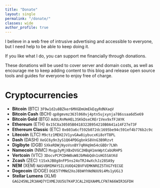 ```yaml
---
title: "Donate"
layout: single
permalink: "/donate/"
classes: wide
author_profile: true
---
```


I believe in a web free of intrusive advertising and accessible to everyone, but
I need help to be able to keep doing it.

If you like what I do, you can support me financially through donations.

These donations will be used to cover server and domain costs, as well as encourage
me to keep adding content to this blog and release open source tools and guides
for everyone to enjoy free of charge.

# Cryptocurrencies

- [<i class="fas fa-qrcode"></i>](/assets/images/cryptocurrency-qrs/btc.png) **Bitcoin** (BTC) [<i class="fas fa-external-link-alt"></i>](bitcoin:3F9w1d2u8BZker6MXGDmUmEkEqyRdNXaqV) `3F9w1d2u8BZker6MXGDmUmEkEqyRdNXaqV`
- [<i class="fas fa-qrcode"></i>](/assets/images/cryptocurrency-qrs/bch.png) **Bitcoin Cash** (BCH) [<i class="fas fa-external-link-alt"></i>](bitcoincash:qp8gmvmz363l060vj4ptn5ujxynja786ssaa6d5e69) `qp8gmvmz363l060vj4ptn5ujxynja786ssaa6d5e69`
- [<i class="fas fa-qrcode"></i>](/assets/images/cryptocurrency-qrs/btg.png) **Bitcoin Gold** (BTG) `AdULRnMeHEL3SKkDseCREr1Vex9xfFJAYK`
- [<i class="fas fa-qrcode"></i>](/assets/images/cryptocurrency-qrs/eth.png) **Ethereum** (ETH) `0x15C8a30505B0418322B954210B0A41a14F27e73F`
- [<i class="fas fa-qrcode"></i>](/assets/images/cryptocurrency-qrs/etc.png) **Ethereum Classic** (ETC) `0x603a6cf592b072dc1695be94c591ef4b776b2c9c`
- [<i class="fas fa-qrcode"></i>](/assets/images/cryptocurrency-qrs/ltc.png) **Litecoin** (LTC) `M9ctz1MEH2JV1yvGAw8iybucxKi8oYT8PL`
- [<i class="fas fa-qrcode"></i>](/assets/images/cryptocurrency-qrs/dash.png) **Dash** (DASH) `XeGC6y9n3yS1Q64PDGgbnkS8VnG3B9Rzvt`
- [<i class="fas fa-qrcode"></i>](/assets/images/cryptocurrency-qrs/dgb.png) **Digibyte** (DGB) `SXkeRDWjNyoVsnBY7qRHq9m54cGBDr7LNh`
- [<i class="fas fa-qrcode"></i>](/assets/images/cryptocurrency-qrs/nmc.png) **Namecoin** (NMC) `Mxgp3yMjXBxDVGC2HBqH1mnWptCabURHPS`
- [<i class="fas fa-qrcode"></i>](/assets/images/cryptocurrency-qrs/vtc.png) **Vertcoin** (VTC) `3DocvPCPCDHW8uW8JbMmbQdn1sHG5SAtKd`
- [<i class="fas fa-qrcode"></i>](/assets/images/cryptocurrency-qrs/zec.png) **Zcash** (ZEC) `t1SxkJB8g8nFP5ns24oTRJ4wXchJz28SA9y`
- [<i class="fas fa-qrcode"></i>](/assets/images/cryptocurrency-qrs/xem.png) **NEM** (XEM) `NASVBMIMAYSILVUOQ42BVFVEMKNREZ5TXG7YECGE`
- [<i class="fas fa-qrcode"></i>](/assets/images/cryptocurrency-qrs/doge.png) **Dogecoin** (DOGE) `DGE5TYMNd2XoJ8bWYhNdNUU9i4Ms1yUGi3`
- [<i class="fas fa-qrcode"></i>](/assets/images/cryptocurrency-qrs/xlm.png) **Stellar Lumens** (XLM) `GAG245NL2R3AHQ7YIXMEJUU5U7K4PJCAL2XQXAHMLCFN7A66WIR3GFDH`
